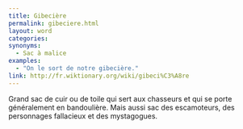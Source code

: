 ```yaml
---
title: Gibecière
permalink: gibeciere.html
layout: word
categories:
synonyms:
  - Sac à malice
examples:
  - "On le sort de notre gibecière."
link: http://fr.wiktionary.org/wiki/gibeci%C3%A8re
---
```


Grand sac de cuir ou de toile qui sert aux chasseurs et qui se porte généralement en bandoulière.
Mais aussi sac des escamoteurs, des personnages fallacieux et des mystagogues.


